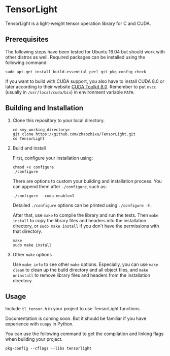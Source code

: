 # TensorLight
TensorLight is a light-weight tensor operation library for C and CUDA.

## Prerequisites
The following steps have been tested for Ubuntu 16.04 but should work with
other distros as well. 
Required packages can be installed using the following command:

```
sudo apt-get install build-essential perl git pkg-config check
```

If you want to build with CUDA support, you also have to install CUDA 8.0
or later according to their website [CUDA Toolkit 8.0](https://developer.nvidia.com/cuda-80-ga2-download-archive).
Remember to put `nvcc` (usually in `/usr/local/cuda/bin`) in environment variable `PATH`.

## Building and Installation
1.  Clone this repository to your local directory.

    ```
    cd <my_working_directory>
    git clone https://github.com/zhaozhixu/TensorLight.git
    cd TensorLight
    ```

2.  Build and install

    First, configure your installation using:
    
    ```
    chmod +x configure
    ./configure
    ```
    There are options to custom your building and installation process.
    You can append them after `./configure`, such as:
    
    ```
    ./configure --cuda-enable=1
    ```
    Detailed `./configure` options can be printed using `./configure -h`.

    After that, use `make` to compile the library and run the tests. Then `make install`
    to copy the library files and headers into the installation directory,
    or `sudo make install` if you don't have the permissions with that directory.
    
    ```
    make
    sudo make install
    ```

3.  Other `make` options

    Use `make info` to see other `make` options.
    Especially, you can use `make clean` to clean up the build directory and all
    object files, and `make uninstall` to remove library files and headers from
    the installation directory.

## Usage
Include `tl_tensor.h` in your project to use TensorLight functions.

Documentation is coming soon. But it should be familiar if you have experience
with `numpy` in Python.

You can use the following command to get the compilation and linking flags when
building your project.

```
pkg-config --cflags --libs tensorlight
```
